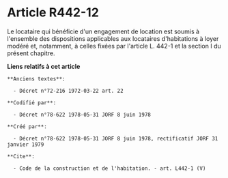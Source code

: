 # Article R442-12

Le locataire qui bénéficie d'un engagement de location est soumis à l'ensemble des dispositions applicables aux locataires
d'habitations à loyer modéré et, notamment, à celles fixées par l'article L. 442-1 et la section I du présent chapitre.

**Liens relatifs à cet article**

	**Anciens textes**:

	  - Décret n°72-216 1972-03-22 art. 22

	**Codifié par**:

	  - Décret n°78-622 1978-05-31 JORF 8 juin 1978

	**Créé par**:

	  - Décret n°78-622 1978-05-31 JORF 8 juin 1978, rectificatif JORF 31 janvier 1979

	**Cite**:

	  - Code de la construction et de l'habitation. - art. L442-1 (V)
